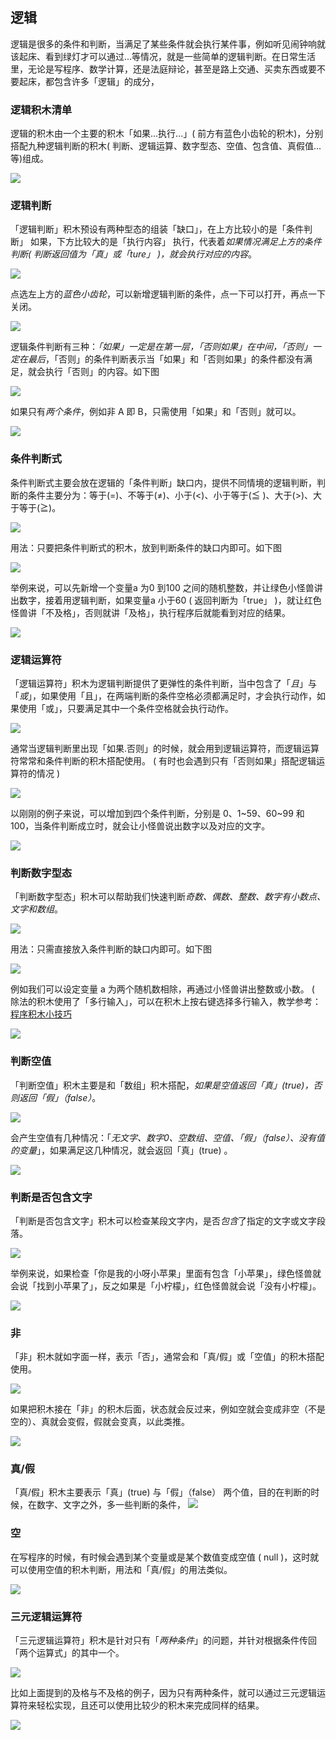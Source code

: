 ## 逻辑

逻辑是很多的条件和判断，当满足了某些条件就会执行某件事，例如听见闹钟响就该起床、看到绿灯才可以通过...等情况，就是一些简单的逻辑判断。在日常生活里，无论是写程序、数学计算，还是法庭辩论，甚至是路上交通、买卖东西或要不要起床，都包含许多「逻辑」的成分，

### 逻辑积木清单

逻辑的积木由一个主要的积木「如果...执行...」( 前方有蓝色小齿轮的积木)，分别搭配九种逻辑判断的积木( 判断、逻辑运算、数字型态、空值、包含值、真假值...等)组成。

![](logic/upload_d74453b817d8cbc8f67420a7333056cb.png)

### 逻辑判断

「逻辑判断」积木预设有两种型态的组装「缺口」，在上方比较小的是「条件判断」 如果，下方比较大的是「执行内容」 执行，代表着*如果情况满足上方的条件判断( 判断返回值为「真」或「ture」 )，就会执行对应的内容*。

![](logic/upload_16cadd8a887cd7d7c8571d29cb6dc5be.png)

点选左上方的*蓝色小齿轮*，可以新增逻辑判断的条件，点一下可以打开，再点一下关闭。

![](logic/upload_c1d95e67bf824e8681c654f61745add0.gif)

逻辑条件判断有三种：*「如果」一定是在第一层，「否则如果」在中间，「否则」一定在最后*，「否则」的条件判断表示当「如果」和「否则如果」的条件都没有满足，就会执行「否则」的内容。如下图

![](logic/upload_5945cdf322fcb3bf5cabddaec5e06cc4.png)

如果只有*两个条件*，例如非 A 即 B，只需使用「如果」和「否则」就可以。

![](logic/upload_fbf73927c61a23deda1b01145a3de5a1.png)

### 条件判断式

条件判断式主要会放在逻辑的「条件判断」缺口内，提供不同情境的逻辑判断，判断的条件主要分为：等于(=)、不等于(≠)、小于(<)、小于等于(≦ )、大于(>)、大于等于(≧)。

![](logic/upload_cb9448f68887c711b063359ef36932b8.png)

用法：只要把条件判断式的积木，放到判断条件的缺口内即可。如下图

![](logic/upload_186028a15795813539076734ad9ff8f0.png)

举例来说，可以先新增一个变量a 为0 到100 之间的随机整数，并让绿色小怪兽讲出数字，接着用逻辑判断，如果变量a 小于60 ( 返回判断为「true」 )，就让红色怪兽讲「不及格」，否则就讲「及格」，执行程序后就能看到对应的结果。

![](logic/upload_eeaa27d92157eade277a5dcf36857317.png)

### 逻辑运算符

「逻辑运算符」积木为逻辑判断提供了更弹性的条件判断，当中包含了「*且*」与「*或*」，如果使用「且」，在两端判断的条件空格必须都满足时，才会执行动作，如果使用「或」，只要满足其中一个条件空格就会执行动作。

![](logic/upload_8f782a8a26b0d48c224cea14db2e418c.png)

通常当逻辑判断里出现「如果.否则」的时候，就会用到逻辑运算符，而逻辑运算符常常和条件判断的积木搭配使用。 ( 有时也会遇到只有「否则如果」搭配逻辑运算符的情况 )

![](logic/upload_42f9c58678c6331a73c6000333291869.png)

以刚刚的例子来说，可以增加到四个条件判断，分别是 0、1~59、60~99 和 100，当条件判断成立时，就会让小怪兽说出数字以及对应的文字。

![](logic/upload_e11ae559f854d5034ee6a9400629a365.png)

### 判断数字型态

「判断数字型态」积木可以帮助我们快速判断*奇数、偶数、整数、数字有小数点、文字和数组*。

![](logic/upload_d6587c54a4a8a374d8c3526cce3d3080.png)

用法：只需直接放入条件判断的缺口内即可。如下图

![](logic/upload_b154c49ccea77e77c9a8018d8a4e6c3c.png)

例如我们可以设定变量 a 为两个随机数相除，再通过小怪兽讲出整数或小数。 ( 除法的积木使用了「多行输入」，可以在积木上按右键选择多行输入，教学参考：[程序积木小技巧](../info/software.html#id7)

![](logic/upload_32bdf404013aa3ff57dbfd13ec0cba63.jpg)

### 判断空值

「判断空值」积木主要是和「数组」积木搭配，*如果是空值返回「真」(true)，否则返回「假」（false）*。

![](logic/upload_940a527a986f027d4312a3e3f9f908e6.png)

会产生空值有几种情况：「*无文字、数字0、空数组、空值、「假」（false）、没有值的变量*」，如果满足这几种情况，就会返回「真」(true) 。

![](logic/upload_d3859a77c9c8d2f118e63f93daad933b.png)

### 判断是否包含文字

「判断是否包含文字」积木可以检查某段文字内，是否*包含*了指定的文字或文字段落。

![](logic/upload_e19fc6c7bb1646e1c55ae7742d71f5ea.png)

举例来说，如果检查「你是我的小呀小苹果」里面有包含「小苹果」，绿色怪兽就会说「找到小苹果了」，反之如果是「小柠檬」，红色怪兽就会说「没有小柠檬」。

![](logic/upload_db8ca02956d5db204ba27bc507384141.jpg)

### 非

「非」积木就如字面一样，表示「否」，通常会和「真/假」或「空值」的积木搭配使用。

![](logic/upload_8e537cdd9a0fbe90e1305185cedc64c5.png)

如果把积木接在「非」的积木后面，状态就会反过来，例如空就会变成非空（不是空的）、真就会变假，假就会变真，以此类推。

![](logic/upload_4594830254e82507a032e5679cac1ddc.jpg)

### 真/假

「真/假」积木主要表示「真」(true) 与「假」（false） 两个值，目的在判断的时候，在数字、文字之外，多一些判断的条件，
![](logic/upload_48176ba391825c26aaef72b3595b60be.png)

### 空

在写程序的时候，有时候会遇到某个变量或是某个数值变成空值 ( null )，这时就可以使用空值的积木判断，用法和「真/假」的用法类似。

![](logic/upload_810b05b8276ef7170332561e0d1e94b8.png)

### 三元逻辑运算符

「三元逻辑运算符」积木是针对只有「*两种条件*」的问题，并针对根据条件传回「两个运算式」的其中一个。

![](logic/upload_f62416838b47bcaf4ef9a3085dad9247.png)

比如上面提到的及格与不及格的例子，因为只有两种条件，就可以通过三元逻辑运算符来轻松实现，且还可以使用比较少的积木来完成同样的结果。

![](logic/upload_e71e8699fedf0988d8a4d0b7a122f5d1.jpg)
